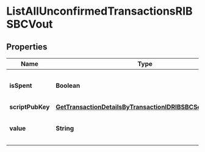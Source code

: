 

# ListAllUnconfirmedTransactionsRIBSBCVout


## Properties

Name | Type | Description | Notes
------------ | ------------- | ------------- | -------------
**isSpent** | **Boolean** | Defines whether the output is spent or not. | 
**scriptPubKey** | [**GetTransactionDetailsByTransactionIDRIBSBCScriptPubKey**](GetTransactionDetailsByTransactionIDRIBSBCScriptPubKey.md) |  | 
**value** | **String** | Represents the sent/received amount. | 



